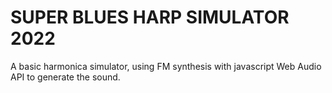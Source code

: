 # SUPER BLUES HARP SIMULATOR 2022
A basic harmonica simulator, using FM synthesis with javascript Web Audio API to generate the sound.
